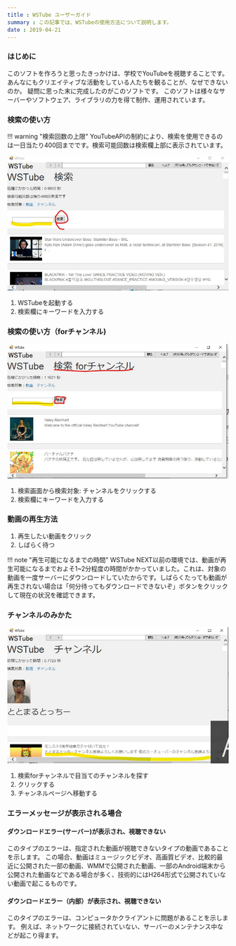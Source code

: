 ```yaml
---
title : WSTube ユーザーガイド
summary : この記事では、WSTubeの使用方法について説明します。
date : 2019-04-21
---
```

### はじめに
このソフトを作ろうと思ったきっかけは、学校でYouTubeを視聴することです。
あんなにもクリエイティブな活動をしている人たちを観ることが、なぜできないのか。
疑問に思った末に完成したのがこのソフトです。
このソフトは様々なサーバーやソフトウェア、ライブラリの力を得て制作、運用されています。

### 検索の使い方
!!! warning "検索回数の上限"
    YouTubeAPIの制約により、検索を使用できるのは一日当たり400回までです。検索可能回数は検索欄上部に表示されています。

![検索画面](media/img26.jpg)

1. WSTubeを起動する
2. 検索欄にキーワードを入力する

### 検索の使い方（forチャンネル)
![チャンネル検索画面](media/img29.jpg)

1. 検索画面から検索対象: チャンネルをクリックする
2. 検索欄にキーワードを入力する
   
### 動画の再生方法
1. 再生したい動画をクリック
2. しばらく待つ

!!! note "再生可能になるまでの時間"
    WSTube NEXT以前の環境では、動画が再生可能になるまでおよそ1~2分程度の時間がかかっていました。これは、対象の動画を一度サーバーにダウンロードしていたからです。しばらくたっても動画が再生されない場合は「何分待ってもダウンロードできないぞ」ボタンをクリックして現在の状況を確認できます。

### チャンネルのみかた
![チャンネルページ](media/img37.jpg)

1. 検索forチャンネルで目当てのチャンネルを探す
2. クリックする
3. チャンネルページへ移動する

### エラーメッセージが表示される場合
#### ダウンロードエラー(サーバー)が表示され、視聴できない
このタイプのエラーは、指定された動画が視聴できないタイプの動画であることを示します。
この場合、動画はミュージックビデオ、高画質ビデオ、比較的最近に公開された一部の動画、WMMで公開された動画、一部のAndroid端末から公開された動画などである場合が多く、技術的にはH264形式で公開されていない動画で起こるものです。

#### ダウンロードエラー（内部）が表示され、視聴できない
このタイプのエラーは、コンピュータかクライアントに問題があることを示します。
例えば、ネットワークに接続されていない、サーバーのメンテナンス中などが起こり得ます。
